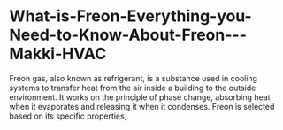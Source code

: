 # What-is-Freon-Everything-you-Need-to-Know-About-Freon---Makki-HVAC
Freon gas, also known as refrigerant, is a substance used in cooling systems to transfer heat from the air inside a building to the outside environment. It works on the principle of phase change, absorbing heat when it evaporates and releasing it when it condenses. Freon is selected based on its specific properties, 
